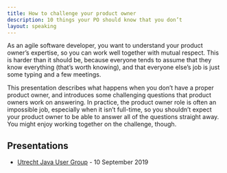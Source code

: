 ```yaml
---
title: How to challenge your product owner
description: 10 things your PO should know that you don’t
layout: speaking
---
```


As an agile software developer, you want to understand your product owner’s expertise, so you can work well together with mutual respect. This is harder than it should be, because everyone tends to assume that they know everything (that’s worth knowing), and that everyone else’s job is just some typing and a few meetings.

This presentation describes what happens when you don’t have a proper product owner, and introduces some challenging questions that product owners work on answering. In practice, the product owner role is often an impossible job, especially when it isn’t full-time, so you shouldn’t expect your product owner to be able to answer all of the questions straight away. You might enjoy working together on the challenge, though.

## Presentations

* <a href="https://www.meetup.com/Utrecht-Java-User-Group/">Utrecht Java User Group</a> - 10 September 2019
